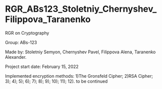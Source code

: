 # RGR_ABs123_Stoletniy_Chernyshev_Filippova_Taranenko
RGR on Cryptography

Group:      ABs-123

Made by:    Stoletniy Semyon,
            Chernyshev Pavel,
            Filippova Alena,
            Taranenko Alexander.

Project start
date:       February 15, 2022

Implemented encryption
methods:
1)The Gronsfeld Cipher;
2)RSA Cipher;
3);
4);
5);
6);
7);
8);
9);
10);
11);
12).
to be continued
